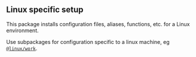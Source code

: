## Linux specific setup

This package installs configuration files, aliases, functions, etc. for a Linux environment.

Use subpackages for configuration specific to a linux machine, eg [`@linux/work`](https://github.com/Kraymer/F-dotfiles/tree/master/%40linux/%40work).
